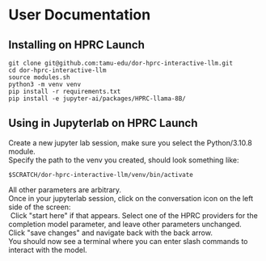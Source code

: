 # User Documentation
## Installing on HPRC Launch
```
git clone git@github.com:tamu-edu/dor-hprc-interactive-llm.git
cd dor-hprc-interactive-llm
source modules.sh
python3 -m venv venv
pip install -r requirements.txt
pip install -e jupyter-ai/packages/HPRC-llama-8B/
```
## Using in Jupyterlab on HPRC Launch
Create a new jupyter lab session, make sure you select the Python/3.10.8 module.  
Specify the path to the venv you created, should look something like:  
```
$SCRATCH/dor-hprc-interactive-llm/venv/bin/activate
```
All other parameters are arbitrary.  
Once in your jupyterlab session, click on the conversation icon on the left side of the screen:  
![]()
Click "start here" if that appears. 
Select one of the HPRC providers for the completion model parameter, and leave other parameters unchanged.  
Click "save changes" and navigate back with the back arrow.  
You should now see a terminal where you can enter slash commands to interact with the model.  
